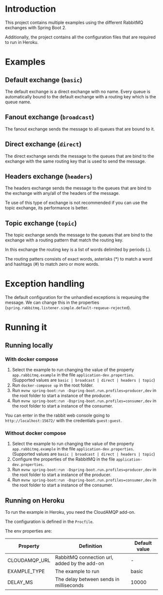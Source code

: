 # Introduction

This project contains multiple examples using the different RabbitMQ exchanges with Spring Boot 2.

Additionally, the project contains all the configuration files that are required to run in Heroku.

# Examples

## Default exchange (`basic`)

The default exchange is a direct exchange with no name.
Every queue is automatically bound to the default exchange with a routing key which is the queue name.

## Fanout exchange (`broadcast`)

The fanout exchange sends the message to all queues that are bound to it.

## Direct exchange (`direct`)

The direct exchange sends the message to the queues that are bind to the exchange with the same routing key that is used to send the message.

## Headers exchange (`headers`)

The headers exchange sends the message to the queues that are bind to the exchange with any/all of the headers of the message.

Te use of this type of exchange is not recommended if you can use the topic exchange, its performance is better.

## Topic exchange (`topic`)

The topic exchange sends the message to the queues that are bind to the exchange with a routing pattern that match the routing key.

In this exchange the routing key is a list of words delimited by periods (.).

The routing patters consists of exact words, asterisks (*) to match a word and hashtags (#) to match zero or more words.

# Exception handling

The default configuration for the unhandled exceptions is requeuing the message. We can change this in the properties (`spring.rabbitmq.listener.simple.default-requeue-rejected`). 

# Running it

## Running locally

### With docker compose

1. Select the example to run changing the value of the property `app.rabbitmq.example` in the file `application-dev.properties`. (Supported values are `basic | broadcast | direct | headers | topic`)
1. Run `docker-compose up` in the root folder.
1. Run `mvnw spring-boot:run -Dspring-boot.run.profiles=producer,dev` in the root folder to start a instance of the producer.
1. Run `mvnw spring-boot:run -Dspring-boot.run.profiles=consumer,dev` in the root folder to start a instance of the consumer.

You can enter in the the rabbit web console going to `http://localhost:15672/` with the credentials `guest:guest`.

### Without docker compose

1. Select the example to run changing the value of the property `app.rabbitmq.example` in the file `application-dev.properties`. (Supported values are `basic | broadcast | direct | headers | topic`)
1. Configure the properties of the RabbitMQ in the file `application-dev.properties`.
1. Run `mvnw spring-boot:run -Dspring-boot.run.profiles=producer,dev` in the root folder to start a instance of the producer.
1. Run `mvnw spring-boot:run -Dspring-boot.run.profiles=consumer,dev` in the root folder to start a instance of the consumer.

## Running on Heroku

To run the example in Heroku, you need the CloudAMQP add-on.

The configuration is defined in the `Procfile`.

The env properties are:

|Property|Definition|Default value|
|--------|----------|-------------|
| CLOUDAMQP_URL | RabbitMQ connection url, added by the add-on | - |
| EXAMPLE_TYPE | The example to run | basic |
| DELAY_MS | The delay between sends in milliseconds | 10000 |